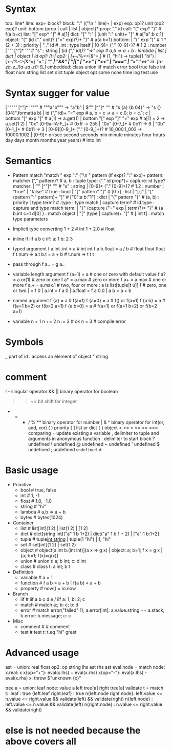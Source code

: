# Syntax
top: line*
line: exp+ block?
block: ":" (("\n  " line)+ | exp)
exp: op1? unit (op2 exp)?
unit: bottom (prop | call | list | object)*
prop: "." id
call: "(" exp* ")"                           # f(a b=c)
list: "[" exp* "]"                           # a[1]
dict: "[" ":" | (unit ":" unit)+ "]"         # a["a":b c:1]
object: "{" (id ("." unit)? ("=" exp)?)* "}" # a{a b=1}
bottom:
| "(" exp ")"                     # 1 * (2 + 3)  : priority
| " ." id                         # .int         : type itself
| [0-9]+ ("." [0-9]+)?            # 1.2          : number
| '"' [^"]* '"'                   # "s"          : string
| (id ("," id)*)? "=>" exp        # a,b => a + b : lambda
| list | dict | object
| id
op1: [!-]
op2:
| [+-*/%<>|&^=,]                  # (1, "hi")   -> tuple(1 "hi")
| [+-*/%<>|&^=] "="
| "**" | "&&" | "||" | ">>" | "<<"
| "===" | "**=" "<=>"
id: [a-za-z_][a-za-z0-9_]*
embedded: class union iif match error bool true false int float num string list set dict tuple object opt some none time log test use



# Syntax sugger for value
| '"""' [^"]* '"""'           # """a"b"""      -> "a\"b"
| $'"' [^"]* '"'              # "s {a} {b 04}" -> "s {} {04}".format(a b)
| id ("," id)+ "=" exp        # a, b = c       -> a = c.0; b = c.1; c
| bottom "[" exp "]"          # a[1]           -> a.get(1)
| bottom "[" exp "]" "=" exp  # a[1] = 2       -> a.set(1 2)
| "0x" [0-9a-fA-F_]+          # 0xff           -> 255
| "0o" [0-7_]+                # 0o11           -> 9
| "0b" [0-1_]+                # 0b11           -> 3
| [0-9][0-9_]+ ("." [0-9_]+)? # 10_000.1_002   -> 10000.1002
| [0-9]+ or(sec second seconds min minute minutes hour hours day days month months year years) # into int



# Semantics
- Pattern match
  "match " exp ":" ("\n  " pattern (if exp)? ":" exp)+
  pattern: matcher ("," pattern)?              # a, b    : tuple
  type: ("." id prop*)+
  capture: id type?
  matcher:
  | '"' [^"]* '"'                              # "s"           : string
  | [0-9]+ ("." [0-9]+)?                       # 1.2           : number
  | "true" | "false"                           # true          : bool
  | "[" pattern* "]"                           # [0 x]         : list
  | "[:]" | "[" (pattern ":" pattern)+ "]"     # ["0":a b:"1"] : dict
  | "(" pattern ")"                            # (a, b)        : priority
  | type term?                                 # .type         : type match
  | capture term?                              # id.type       : capture and type match
  term:
  | "{" (capture ("=" exp | term)?)* "}"       # {a b.int c=1 d[0] } : match object
  | "[" (type | capture)+ "]"                  # [.int t]            : match type parameters

- Implicit type converting
  1 + 2                   # int
  1 + 2.0                 # float

- inline if
  iif a b c
  iif:
    a: 1
    b: 2
    3

- typed argument
  f a.int .int       = a     # int int
  f a b.float        = a / b # float float float
  f t.num => a.t b.t = a + b # t.num => t t t

- pass through
  f a.. = g a..

- variable length argument
  f (a=1) = a         # one or zero with default value
  f a?    = a.or(1)   # zero or one
  f a*    = a.max     # zero or more
  f a+    = a.max     # one or more
  f a,+  = a.max.1    # two, four or more : a is list[tuple[t u]]
  f                   # zero, one or two
  | = f 0
  | a.int   = f a 0
  | a.float = f a 0.0
  | a b = a + b

- named argument
  f {a}     = a    # f(a=1)
  f {a=0}   = a    # f() or f(a=1)
  f {a b}   = a    # f(a=1 b=2) or f(b=2 a=1)
  f {a b=0} = a    # f(a=1) or f(a=1 b=2) or f(b=2 a=1)

- variable
  n = 1
  n += 2
  n := 3 # ok
  n = 3  # compile error

# Symbols
_                  part of id
.                  access an element of object
"                  string
#                  comment
! -                singular operator
&& ||              binary operator for boolean
>> <<              bit shift for integer
+ - * / % **       binary operator for number
| & ^              binary operator for int(or, and, xor)
( )                priority
[ ]                list or dict
{ }                object
< <= > >= == ===   comparing
=                  update existing a variable
,                  delimiter to tuple and arguments in anonymous function
:                  delimiter to start block
? undefined
\ undefined
@ undefined
~ undefined
' undefined
$ undefined
; undefined
` undefined # `



# Basic usage
- Primitive
  - bool      # true, false
  - int       # 1, -1
  - float     # 1.0, -1.0
  - string    # "hi"
  - lambda    # a,b => a + b
  - bytes     # bytes(1024)
- Container
  - list      # list[int](1 2)                        | list(1 2)            | [1 2]
  - dict      # dict[string int]("a" 1 b 1+2)         | dict("a" 1 b 1 + 2)  | ["a":1 b:1+2]
  - tuple     # tuple[int string](1 "hi")             | tuple(1 "hi")        | 1, "hi"
  - set       # set[int](1 2)                         | set(1 2)
  - object    # object[a.int b.(int int)](a x => g x) | object: a; b=1; f x = g x | {a; b=1; f(x)=g(x)}
  - union     # union t: a; b int; c: d int
  - class     # class t: a int; b t
- Definition
  - variable  # a = 1
  - function  # f a b = a + b    | f(a b) = a + b
  - property  # now() = io.now
- Branch
  - iif       # iif a b c d e / iif a: 1; b: 2; c
  - match     # match a:; b: c; b: d
  - error     # match error("failed" 1); a.error[int]: a.value.string ++ a.stack; b.error: b.message; c: c
- Misc
  - comment   # # comment
  - test      # test t: t.eq "hi" greet



# Advanced usage
ast = union:
  real float
  op2:
    op string
    lhs ast
    rhs ast
eval node = match node:
  x.real: x
  x{op="+"}: eval(x.lhs) + eval(x.rhs)
  x{op="-"}: eval(x.lhs) - eval(x.rhs)
  x: throw $"unknown {x}"

tree a = union:
  leaf
  node:
    value a
    left tree[a]
    right tree[a]
validate t = match t:
  .leaf                  : true
  {left.leaf right.leaf} : true
  n{left.node right.node}: left.value <= n.value <= right.value && validate(left) && validate(right)
  n{left.node}           : left.value <= n.value && validate(left)
  n{right.node}          : n.value <= right.value && validate(right)
  # else is not needed because the above covers all
